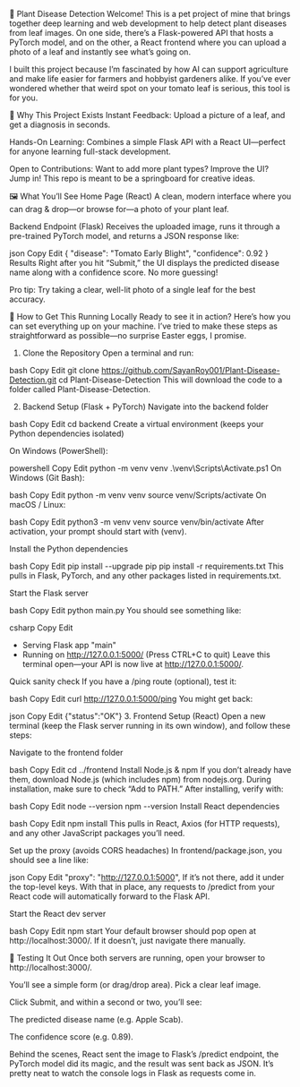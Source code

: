 🌿 Plant Disease Detection
Welcome! This is a pet project of mine that brings together deep learning and web development to help detect plant diseases from leaf images. On one side, there’s a Flask-powered API that hosts a PyTorch model, and on the other, a React frontend where you can upload a photo of a leaf and instantly see what’s going on.

I built this project because I’m fascinated by how AI can support agriculture and make life easier for farmers and hobbyist gardeners alike. If you’ve ever wondered whether that weird spot on your tomato leaf is serious, this tool is for you.

🌱 Why This Project Exists
Instant Feedback: Upload a picture of a leaf, and get a diagnosis in seconds.

Hands-On Learning: Combines a simple Flask API with a React UI—perfect for anyone learning full-stack development.

Open to Contributions: Want to add more plant types? Improve the UI? Jump in! This repo is meant to be a springboard for creative ideas.

🖼️ What You’ll See
Home Page (React)
A clean, modern interface where you can drag & drop—or browse for—a photo of your plant leaf.

Backend Endpoint (Flask)
Receives the uploaded image, runs it through a pre-trained PyTorch model, and returns a JSON response like:

json
Copy
Edit
{
  "disease": "Tomato Early Blight",
  "confidence": 0.92
}
Results
Right after you hit “Submit,” the UI displays the predicted disease name along with a confidence score. No more guessing!

Pro tip: Try taking a clear, well-lit photo of a single leaf for the best accuracy.

🔨 How to Get This Running Locally
Ready to see it in action? Here’s how you can set everything up on your machine. I’ve tried to make these steps as straightforward as possible—no surprise Easter eggs, I promise.

1. Clone the Repository
Open a terminal and run:

bash
Copy
Edit
git clone https://github.com/SayanRoy001/Plant-Disease-Detection.git
cd Plant-Disease-Detection
This will download the code to a folder called Plant-Disease-Detection.

2. Backend Setup (Flask + PyTorch)
Navigate into the backend folder

bash
Copy
Edit
cd backend
Create a virtual environment (keeps your Python dependencies isolated)

On Windows (PowerShell):

powershell
Copy
Edit
python -m venv venv
.\venv\Scripts\Activate.ps1
On Windows (Git Bash):

bash
Copy
Edit
python -m venv venv
source venv/Scripts/activate
On macOS / Linux:

bash
Copy
Edit
python3 -m venv venv
source venv/bin/activate
After activation, your prompt should start with (venv).

Install the Python dependencies

bash
Copy
Edit
pip install --upgrade pip
pip install -r requirements.txt
This pulls in Flask, PyTorch, and any other packages listed in requirements.txt.

Start the Flask server

bash
Copy
Edit
python main.py
You should see something like:

csharp
Copy
Edit
* Serving Flask app "main"
* Running on http://127.0.0.1:5000/ (Press CTRL+C to quit)
Leave this terminal open—your API is now live at http://127.0.0.1:5000/.

Quick sanity check
If you have a /ping route (optional), test it:

bash
Copy
Edit
curl http://127.0.0.1:5000/ping
You might get back:

json
Copy
Edit
{"status":"OK"}
3. Frontend Setup (React)
Open a new terminal (keep the Flask server running in its own window), and follow these steps:

Navigate to the frontend folder

bash
Copy
Edit
cd ../frontend
Install Node.js & npm
If you don’t already have them, download Node.js (which includes npm) from nodejs.org. During installation, make sure to check “Add to PATH.”
After installing, verify with:

bash
Copy
Edit
node --version
npm --version
Install React dependencies

bash
Copy
Edit
npm install
This pulls in React, Axios (for HTTP requests), and any other JavaScript packages you’ll need.

Set up the proxy (avoids CORS headaches)
In frontend/package.json, you should see a line like:

json
Copy
Edit
"proxy": "http://127.0.0.1:5000",
If it’s not there, add it under the top-level keys. With that in place, any requests to /predict from your React code will automatically forward to the Flask API.

Start the React dev server

bash
Copy
Edit
npm start
Your default browser should pop open at http://localhost:3000/. If it doesn’t, just navigate there manually.

🧪 Testing It Out
Once both servers are running, open your browser to http://localhost:3000/.

You’ll see a simple form (or drag/drop area). Pick a clear leaf image.

Click Submit, and within a second or two, you’ll see:

The predicted disease name (e.g. Apple Scab).

The confidence score (e.g. 0.89).

Behind the scenes, React sent the image to Flask’s /predict endpoint, the PyTorch model did its magic, and the result was sent back as JSON. It’s pretty neat to watch the console logs in Flask as requests come in.


